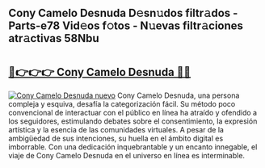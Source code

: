 ## Cony Camelo Desnuda D𝚎sn𝚞dos filtr𝚊dos - Parts-e78 Vid𝚎os f𝚘tos - N𝚞evas filtr𝚊ciones atr𝚊ctivas 58Nbu

# <h2><a href="http://mb41tk.tromn.icu/?c=Cony+Camelo+Desnuda">🔗👉👉👉 Cony Camelo Desnuda 🔗🔗</a></h2>

[![Cony Camelo Desnuda nuevo](https://i.imgur.com/pEAQMta.gif)](http://mb41tk.tromn.icu/?c=Cony+Camelo+Desnuda)
Cony Camelo Desnuda, una persona compleja y esquiva, desafía la categorización fácil. Su método poco convencional de interactuar con el público en línea ha atraído y ofendido a los seguidores, estimulando debates sobre el consentimiento, la expresión artística y la esencia de las comunidades virtuales. A pesar de la ambigüedad de sus intenciones, su huella en el ámbito digital es imborrable. Con una dedicación inquebrantable y un encanto innegable, el viaje de Cony Camelo Desnuda en el universo en línea es interminable.
